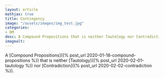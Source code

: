 ```yaml
---
layout: article
mathjax: true
title: Contingency
image: "/assets/images/img_test.jpg"
categories:
- DM
desc: A Compound Propositions that is neither Tautology nor Contradiction. 
imagealt: 
---
```


A [Compound Propositions]({% post_url 2020-01-18-compound-propositions %}) that is neither [Tautology]({% post_url 2020-02-01-tautology %}) nor [Contradiction]({% post_url 2020-02-02-contradiction %}).